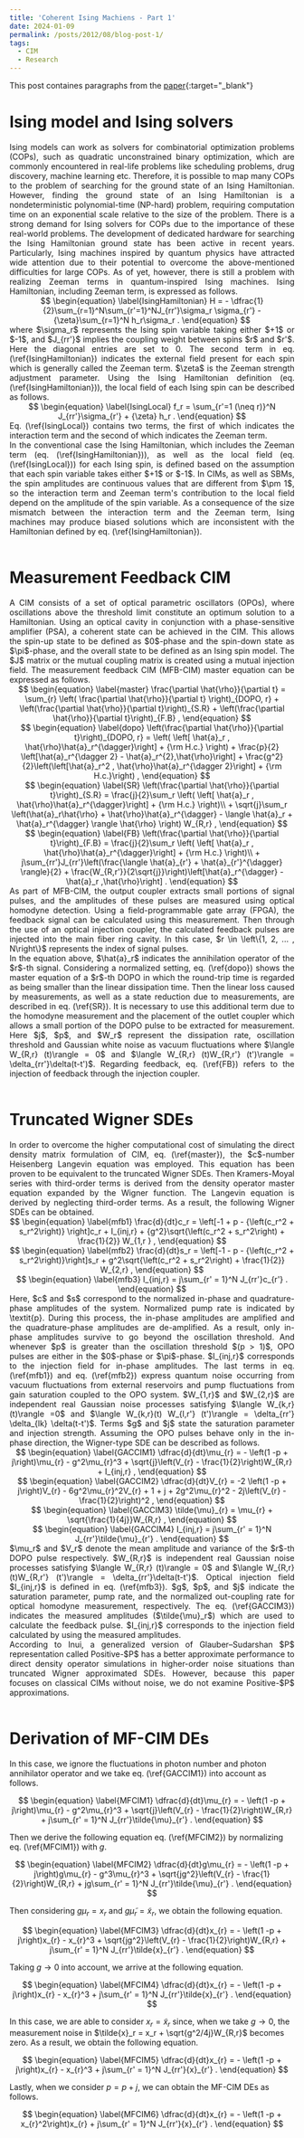 ```yaml
---
title: 'Coherent Ising Machiens - Part 1'
date: 2024-01-09
permalink: /posts/2012/08/blog-post-1/
tags:
  - CIM
  - Research
---
```


<script
  src="https://cdn.mathjax.org/mathjax/latest/MathJax.js?config=TeX-AMS-MML_HTMLorMML"
  type="text/javascript">
</script>

This post containes paragraphs from the [paper](https://doi.org/10.1063/5.0176248){:target="_blank"}  <br>

Ising model and Ising solvers
======

<div style="text-align: justify"> Ising models can work as solvers for combinatorial optimization problems (COPs), such as quadratic unconstrained binary optimization, which are commonly encountered in real-life problems like scheduling problems, drug discovery, machine learning etc. Therefore, it is possible to map many COPs to the problem of searching for the ground state of an Ising Hamiltonian. However, finding the ground state of an Ising Hamiltonian is a nondeterministic polynomial-time (NP-hard) problem, requiring computation time on an exponential scale relative to the size of the problem. There is a strong demand for Ising solvers for COPs due to the importance of these real-world problems. The development of dedicated hardware for searching the Ising Hamiltonian ground state has been active in recent years. Particularly, Ising machines inspired by quantum physics have attracted wide attention due to their potential to overcome the above-mentioned difficulties for large COPs. As of yet, however, there is still a problem with realizing Zeeman terms in quantum-inspired Ising machines. Ising Hamiltonian, including Zeeman term, is expressed as follows.   </div> 

<div style="text-align: center"> 
$$
        \begin{equation}
        \label{IsingHamiltonian}
                H = -  \dfrac{1}{2}\sum_{r=1}^N\sum_{r'=1}^NJ_{rr'}\sigma_r \sigma_{r'} - {\zeta}\sum_{r=1}^N h_r\sigma_r .
        \end{equation}
$$
 </div>

<div style="text-align: justify"> 
where $\sigma_r$ represents the Ising spin variable taking either $+1$ or $-1$, and $J_{rr'}$ implies the coupling weight between spins $r$ and $r'$. Here the diagonal entries are set to 0.
The second term in eq. (\ref{IsingHamiltonian}) indicates the external field present for each spin which is generally called the Zeeman term. $\zeta$ is the Zeeman strength adjustment parameter. Using the Ising Hamiltonian definition (eq. (\ref{IsingHamiltonian})), the local field of each Ising spin can be described as follows.   </div> 

<div style="text-align: center"> 
$$
        \begin{equation}
        \label{IsingLocal}
                f_r = \sum_{r'=1 (\neq r)}^N J_{rr'}\sigma_{r'} + {\zeta} h_r .
        \end{equation}
$$
 </div>

<div style="text-align: justify"> 
Eq. (\ref{IsingLocal}) contains two terms, the first of which indicates the interaction term and the second of which indicates the Zeeman term.  </div> 

<div style="text-align: justify"> 
In the conventional case the Ising Hamiltonian, which includes the Zeeman term (eq. (\ref{IsingHamiltonian})), as well as the local field (eq. (\ref{IsingLocal})) for each Ising spin, is defined based on the assumption that each spin variable takes either $+1$ or $-1$. In CIMs, as well as SBMs, the spin amplitudes are continuous values that are different from $\pm 1$, so the interaction term and Zeeman term's contribution to the local field depend on the amplitude of the spin variable. As a consequence of the size mismatch between the interaction term and the Zeeman term, Ising machines may produce biased solutions which are inconsistent with the Hamiltonian defined by eq. (\ref{IsingHamiltonian}).  </div>  <br>

Measurement Feedback CIM
======

<div style="text-align: justify"> A CIM consists of a set of optical parametric oscillators (OPOs), where oscillations above the threshold limit constitute an optimum solution to a Hamiltonian.
Using an optical cavity in conjunction with a phase-sensitive amplifier (PSA), a coherent state can be achieved in the CIM. This allows the spin-up state to be defined as $0$-phase and the spin-down state as $\pi$-phase, and the overall state to be defined as an Ising spin model. The $J$ matrix or the mutual coupling matrix is created using a mutual injection field. The measurement feedback CIM (MFB-CIM) master equation can be expressed as follows.   </div> 

<div style="text-align: center"> 
$$
        \begin{equation}
        \label{master}
            \frac{\partial \hat{\rho}}{\partial t} = \sum_{r} \left( \frac{\partial \hat{\rho}}{\partial t} \right)_{DOPO, r} + \left(\frac{\partial \hat{\rho}}{\partial t}\right)_{S.R} + \left(\frac{\partial \hat{\rho}}{\partial t}\right)_{F.B} ,
        \end{equation}
$$
 </div>

<div style="text-align: center"> 
$$
        \begin{equation}
        \label{dopo}
            \left(\frac{\partial \hat{\rho}}{\partial t}\right)_{DOPO, r} = \left( \left[ \hat{a}_r , \hat{\rho}\hat{a}_r^{\dagger}\right] + {\rm H.c.} \right) + \frac{p}{2} \left[\hat{a}_r^{\dagger 2} - \hat{a}_r^{2},\hat{\rho}\right] + \frac{g^2}{2}\left(\left[\hat{a}_r^2 , \hat{\rho}\hat{a}_r^{\dagger 2}\right] + {\rm H.c.}\right) ,
        \end{equation}
$$
 </div>

<div style="text-align: center"> 
$$
        \begin{equation}
        \label{SR}
            \left(\frac{\partial \hat{\rho}}{\partial t}\right)_{S.R} = \frac{j}{2}\sum_r \left( \left[ \hat{a}_r , \hat{\rho}\hat{a}_r^{\dagger}\right] + {\rm H.c.} \right)\\ + \sqrt{j}\sum_r \left(\hat{a}_r\hat{\rho} + \hat{\rho}\hat{a}_r^{\dagger} - \langle \hat{a}_r + \hat{a}_r^{\dagger} \rangle \hat{\rho} \right) W_{R,r} ,
        \end{equation}
$$
 </div>

<div style="text-align: center"> 
$$
        \begin{equation}
        \label{FB}
            \left(\frac{\partial \hat{\rho}}{\partial t}\right)_{F.B} = \frac{j}{2}\sum_r \left( \left[ \hat{a}_r , \hat{\rho}\hat{a}_r^{\dagger}\right] + {\rm H.c.} \right)\\ + j\sum_{rr'}J_{rr'}\left(\frac{\langle \hat{a}_{r'} + \hat{a}_{r'}^{\dagger} \rangle}{2} + \frac{W_{R,r'}}{2\sqrt{j}}\right)\left[\hat{a}_r^{\dagger} - \hat{a}_r ,\hat{\rho}\right] .
        \end{equation}
$$
 </div>

<div style="text-align: justify"> As part of MFB-CIM, the output coupler extracts small portions of signal pulses, and the amplitudes of these pulses are measured using optical homodyne detection. Using a field-programmable gate array (FPGA), the feedback signal can be calculated using this measurement. Then through the use of an optical injection coupler, the calculated feedback pulses are injected into the main fiber ring cavity. In this case, $r \in \left\{1, 2, ... , N\right\}$ represents the index of signal pulses.    </div> 

<div style="text-align: justify"> In the equation above, $\hat{a}_r$ indicates the annihilation operator of the $r$-th signal. Considering a normalized setting, eq. (\ref{dopo}) shows the master equation of a $r$-th DOPO in which the round-trip time is regarded as being smaller than the linear dissipation time.
Then the linear loss caused by measurements, as well as a state reduction due to measurements, are described in eq. (\ref{SR}).
It is necessary to use this additional term due to the homodyne measurement and the placement of the outlet coupler which allows a small portion of the DOPO pulse to be extracted for measurement. Here $j$, $p$, and $W_r$ represent the dissipation rate, oscillation threshold and Gaussian white noise as vacuum fluctuations where $\langle W_{R,r} (t)\rangle = 0$ and $\langle W_{R,r} (t)W_{R,r'} (t')\rangle = \delta_{rr'}\delta(t-t')$. 
Regarding feedback, eq. (\ref{FB}) refers to the injection of feedback through the injection coupler. </div> <br>

Truncated Wigner SDEs
======

<div style="text-align: justify"> In order to overcome the higher computational cost of simulating the direct density matrix formulation of CIM, eq. (\ref{master}), the $c$-number Heisenberg Langevin equation was employed. This equation has been proven to be equivalent to the truncated Wigner SDEs. Then Kramers-Moyal series with third-order terms is derived from the density operator master equation expanded by the Wigner function. The Langevin equation is derived by neglecting third-order terms. As a result, the following Wigner SDEs can be obtained.   </div> 

<div style="text-align: center"> 
$$
        \begin{equation}
        \label{mfb1}
                \frac{d}{dt}c_r = \left[-1 + p - {\left(c_r^2 + s_r^2\right)} \right]c_r + I_{inj,r} + {g^2}\sqrt{\left(c_r^2 + s_r^2\right) + \frac{1}{2}} W_{1,r } ,
        \end{equation}
$$
 </div>

<div style="text-align: center"> 
$$
        \begin{equation}
        \label{mfb2}
                \frac{d}{dt}s_r = \left[-1 - p - {\left(c_r^2 + s_r^2\right)}\right]s_r + g^2\sqrt{\left(c_r^2 + s_r^2\right) + \frac{1}{2}} W_{2,r} ,
        \end{equation}
$$
 </div>

<div style="text-align: center"> 
$$
        \begin{equation}
        \label{mfb3}
                I_{inj,r} = j\sum_{r' = 1}^N J_{rr'}c_{r'} .
        \end{equation}
$$
 </div>

<div style="text-align: justify"> Here, $c$ and $s$ correspond to the normalized in-phase and quadrature-phase amplitudes of the system. Normalized pump rate is indicated by \textit{p}. During this process, the in-phase amplitudes are amplified and the quadrature-phase amplitudes are de-amplified. As a result, only in-phase amplitudes survive to go beyond the oscillation threshold. And whenever $p$ is greater than the oscillation threshold $(p > 1)$, OPO pulses are either in the $0$-phase or $\pi$-phase. $I_{inj,r}$ corresponds to the injection field for in-phase amplitudes. The last terms in eq. (\ref{mfb1}) and eq. (\ref{mfb2}) express quantum noise occurring from vacuum fluctuations from external reservoirs and pump fluctuations from gain saturation coupled to the OPO system. $W_{1,r}$ and $W_{2,r}$ are independent real Gaussian noise processes satisfying $\langle W_{k,r} (t)\rangle =0$ and $\langle W_{k,r}(t) W_{l,r'} (t')\rangle = \delta_{rr'} \delta_{lk} \delta(t-t')$. Terms $g$ and $j$ state the saturation parameter and injection strength. Assuming the OPO pulses behave only in the in-phase direction, the Wigner-type SDE can be described as follows.   </div> 

<div style="text-align: center"> 
$$
        \begin{equation}
        \label{GACCIM1}
                \dfrac{d}{dt}\mu_{r} = - \left(1 -p + j\right)\mu_{r} - g^2\mu_{r}^3 + \sqrt{j}\left(V_{r} - \frac{1}{2}\right)W_{R,r} + I_{inj,r} ,
        \end{equation}
$$
 </div>

<div style="text-align: center"> 
$$
        \begin{equation}
        \label{GACCIM2}
                \dfrac{d}{dt}V_{r} = -2 \left(1 -p + j\right)V_{r} - 6g^2\mu_{r}^2V_{r} + 1 + j + 2g^2\mu_{r}^2 - 2j\left(V_{r} -\frac{1}{2}\right)^2 ,
        \end{equation}
$$
 </div>

<div style="text-align: center"> 
$$
        \begin{equation}
        \label{GACCIM3}
                \tilde{\mu}_{r} = \mu_{r} + \sqrt{\frac{1}{4j}}W_{R,r} ,
        \end{equation}
$$
 </div>

<div style="text-align: center"> 
$$
        \begin{equation}
        \label{GACCIM4}
                I_{inj,r} = j\sum_{r' = 1}^N J_{rr'}\tilde{\mu}_{r'} .
        \end{equation}
$$
 </div>

<div style="text-align: justify"> $\mu_r$ and $V_r$ denote the mean amplitude and variance of the $r$-th DOPO pulse respectively. $W_{R,r}$ is independent real Gaussian noise processes satisfying $\langle W_{R,r} (t)\rangle = 0$ and $\langle W_{R,r} (t)W_{R,r'} (t')\rangle = \delta_{rr'}\delta(t-t')$. Optical injection field $I_{inj,r}$ is defined in eq. (\ref{mfb3}). $g$, $p$, and $j$ indicate the saturation parameter, pump rate, and the normalized out-coupling rate for optical homodyne measurement, respectively. 
The eq. (\ref{GACCIM3}) indicates the measured amplitudes ($\tilde{\mu}_r$) which are used to calculate the feedback pulse. $I_{inj,r}$ corresponds to the injection field calculated by using the measured amplitudes.   </div> 

<div style="text-align: justify"> According to Inui, a generalized version of Glauber–Sudarshan $P$ representation called Positive-$P$ has a better approximate performance to direct density operator simulations in higher-order noise situations than truncated Wigner approximated SDEs. However, because this paper focuses on classical CIMs without noise, we do not examine Positive-$P$ approximations.   </div> <br>

Derivation of MF-CIM DEs
======

In this case, we ignore the fluctuations in photon number and photon annihilator operator and we take eq. (\ref{GACCIM1}) into account as follows.

<div style="text-align: center"> 
$$
        \begin{equation}
        \label{MFCIM1}
                \dfrac{d}{dt}\mu_{r} = - \left(1 -p + j\right)\mu_{r} - g^2\mu_{r}^3 + \sqrt{j}\left(V_{r} - \frac{1}{2}\right)W_{R,r} + j\sum_{r' = 1}^N J_{rr'}\tilde{\mu}_{r'} .
        \end{equation}
$$
 </div>

Then we derive the following equation eq. (\ref{MFCIM2}) by normalizing eq. (\ref{MFCIM1}) with $g$.

<div style="text-align: center"> 
$$
        \begin{equation}
        \label{MFCIM2}
                \dfrac{d}{dt}g\mu_{r} = - \left(1 -p + j\right)g\mu_{r} - g^3\mu_{r}^3 + \sqrt{jg^2}\left(V_{r} - \frac{1}{2}\right)W_{R,r} + jg\sum_{r' = 1}^N J_{rr'}\tilde{\mu}_{r'} .
        \end{equation}
$$
 </div>

Then considering $g\mu_r = x_r$ and $g\tilde{\mu}_r = \tilde{x}_r$, we obtain the following equation.

<div style="text-align: center"> 
$$
        \begin{equation}
        \label{MFCIM3}
                \dfrac{d}{dt}x_{r} = - \left(1 -p + j\right)x_{r} - x_{r}^3 + \sqrt{jg^2}\left(V_{r} - \frac{1}{2}\right)W_{R,r} + j\sum_{r' = 1}^N J_{rr'}\tilde{x}_{r'} .
        \end{equation}
$$
 </div>

Taking $g\rightarrow 0$ into account, we arrive at the following equation.

<div style="text-align: center"> 
$$
        \begin{equation}
        \label{MFCIM4}
                \dfrac{d}{dt}x_{r} = - \left(1 -p + j\right)x_{r} - x_{r}^3 + j\sum_{r' = 1}^N J_{rr'}\tilde{x}_{r'} .
        \end{equation}
$$
 </div>

In this case, we are able to consider $x_r = \tilde{x}_r$ since, when we take $g\rightarrow 0$, the measurement noise in $\tilde{x}_r = x_r + \sqrt{g^2/4j}W_{R,r}$ becomes zero. As a result, we obtain the following equation.

<div style="text-align: center"> 
$$
        \begin{equation}
        \label{MFCIM5}
                \dfrac{d}{dt}x_{r} = - \left(1 -p + j\right)x_{r} - x_{r}^3 + j\sum_{r' = 1}^N J_{rr'}{x}_{r'} .
        \end{equation}
$$
 </div>

Lastly, when we consider $p = p + j$, we can obtain the MF-CIM DEs as follows.

<div style="text-align: center"> 
$$
        \begin{equation}
        \label{MFCIM6}
                \dfrac{d}{dt}x_{r} = - \left(1 -p + x_{r}^2\right)x_{r} + j\sum_{r' = 1}^N J_{rr'}{x}_{r'} .
        \end{equation}
$$
 </div>
